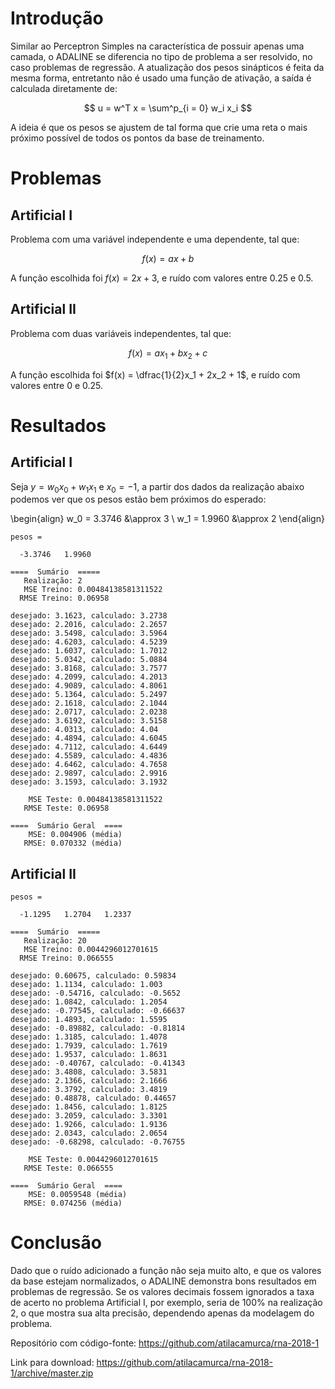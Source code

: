 # Introdução

Similar ao Perceptron Simples na característica de possuir apenas uma camada, o ADALINE
se diferencia no tipo de problema a ser resolvido, no caso problemas de regressão.
A atualização dos pesos sinápticos é feita da mesma forma, entretanto não é usado
uma função de ativação, a saída é calculada diretamente de:

$$
u = w^T x = \sum^p_{i = 0} w_i x_i
$$

A ideia é que os pesos se ajustem de tal forma que crie uma reta o mais próximo
possível de todos os pontos da base de treinamento.

# Problemas

## Artificial I

Problema com uma variável independente e uma dependente, tal que:

$$f(x) = ax + b$$

A função escolhida foi $f(x) = 2x + 3$, e ruído com valores entre $0.25$ e $0.5$.

## Artificial II

Problema com duas variáveis independentes, tal que:

$$
f(x) = ax_1 + bx_2 + c
$$

A função escolhida foi $f(x) = \dfrac{1}{2}x_1 + 2x_2 + 1$, e ruído com valores entre $0$ e $0.25$.

# Resultados

## Artificial I

Seja $y = w_0 x_0 + w_1 x_1$ e $x_0 = -1$, a partir dos dados da realização abaixo
podemos ver que os pesos estão bem próximos do esperado:

\begin{align}
w_0 = 3.3746 &\approx 3 \\
w_1 = 1.9960 &\approx 2
\end{align}

~~~
pesos =

  -3.3746   1.9960

====  Sumário  =====
   Realização: 2
   MSE Treino: 0.00484138581311522
  RMSE Treino: 0.06958

desejado: 3.1623, calculado: 3.2738
desejado: 2.2016, calculado: 2.2657
desejado: 3.5498, calculado: 3.5964
desejado: 4.6203, calculado: 4.5239
desejado: 1.6037, calculado: 1.7012
desejado: 5.0342, calculado: 5.0884
desejado: 3.8168, calculado: 3.7577
desejado: 4.2099, calculado: 4.2013
desejado: 4.9089, calculado: 4.8061
desejado: 5.1364, calculado: 5.2497
desejado: 2.1618, calculado: 2.1044
desejado: 2.0717, calculado: 2.0238
desejado: 3.6192, calculado: 3.5158
desejado: 4.0313, calculado: 4.04
desejado: 4.4894, calculado: 4.6045
desejado: 4.7112, calculado: 4.6449
desejado: 4.5589, calculado: 4.4836
desejado: 4.6462, calculado: 4.7658
desejado: 2.9897, calculado: 2.9916
desejado: 3.1593, calculado: 3.1932

    MSE Teste: 0.00484138581311522
   RMSE Teste: 0.06958

====  Sumário Geral  ====
    MSE: 0.004906 (média)
   RMSE: 0.070332 (média)
~~~

## Artificial II

~~~
pesos =

  -1.1295   1.2704   1.2337

====  Sumário  =====
   Realização: 20
   MSE Treino: 0.0044296012701615
  RMSE Treino: 0.066555

desejado: 0.60675, calculado: 0.59834
desejado: 1.1134, calculado: 1.003
desejado: -0.54716, calculado: -0.5652
desejado: 1.0842, calculado: 1.2054
desejado: -0.77545, calculado: -0.66637
desejado: 1.4893, calculado: 1.5595
desejado: -0.89882, calculado: -0.81814
desejado: 1.3185, calculado: 1.4078
desejado: 1.7939, calculado: 1.7619
desejado: 1.9537, calculado: 1.8631
desejado: -0.40767, calculado: -0.41343
desejado: 3.4808, calculado: 3.5831
desejado: 2.1366, calculado: 2.1666
desejado: 3.3792, calculado: 3.4819
desejado: 0.48878, calculado: 0.44657
desejado: 1.8456, calculado: 1.8125
desejado: 3.2059, calculado: 3.3301
desejado: 1.9266, calculado: 1.9136
desejado: 2.0343, calculado: 2.0654
desejado: -0.68298, calculado: -0.76755

    MSE Teste: 0.0044296012701615
   RMSE Teste: 0.066555

====  Sumário Geral  ====
    MSE: 0.0059548 (média)
   RMSE: 0.074256 (média)
~~~

# Conclusão

Dado que o ruído adicionado a função não seja muito alto, e que os valores da
base estejam normalizados, o ADALINE demonstra bons resultados em problemas de
regressão. Se os valores decimais fossem ignorados a taxa de acerto no problema
Artificial I, por exemplo, seria de 100% na realização 2, o que mostra sua
alta precisão, dependendo apenas da modelagem do problema.

Repositório com código-fonte: <https://github.com/atilacamurca/rna-2018-1>

Link para download: <https://github.com/atilacamurca/rna-2018-1/archive/master.zip>
